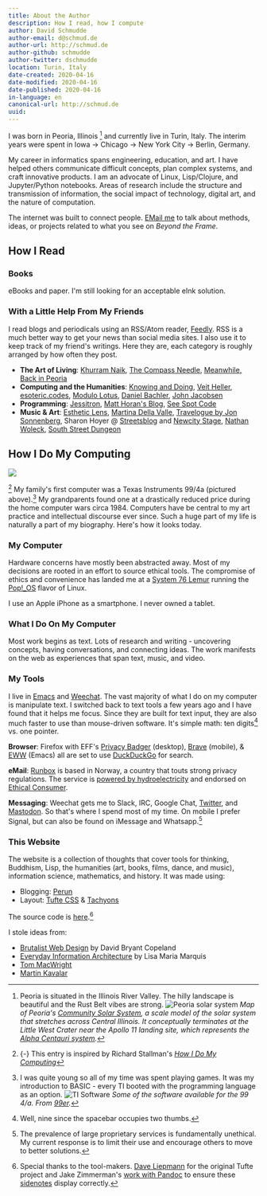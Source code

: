 ```yaml
---
title: About the Author
description: How I read, how I compute
author: David Schmudde
author-email: d@schmud.de
author-url: http://schmud.de
author-github: schmudde
author-twitter: dschmudde
location: Turin, Italy
date-created: 2020-04-16
date-modified: 2020-04-16
date-published: 2020-04-16
in-language: en
canonical-url: http://schmud.de
uuid:
---
```


I was born in Peoria, Illinois [^peoria] and currently live in Turin, Italy. The interim years were spent in Iowa &rarr; Chicago &rarr; New York City &rarr; Berlin, Germany.

[^peoria]: Peoria is situated in the Illinois River Valley. The hilly landscape is beautiful and the Rust Belt vibes are strong. ![Peoria solar system](/img/about/peoria.gif) *Map of Peoria's [Community Solar System](http://www.peoriariverfrontmuseum.org/dome-planetarium/community-solar-system), a scale model of the solar system that stretches across Central Illinois. It conceptually terminates at the Little West Crater near the Apollo 11 landing site, which represents the [Alpha Centauri system](https://www.nasa.gov/image-feature/goddard/2016/hubbles-best-image-of-alpha-centauri-a-and-b/).*

My career in informatics spans engineering, education, and art. I have helped others communicate difficult concepts, plan complex systems, and craft innovative products. I am an advocate of Linux, Lisp/Clojure, and Jupyter/Python notebooks. Areas of research include the structure and transmission of information, the social impact of technology, digital art, and the nature of computation.

<i class="fa fa-envelope-o"></i> The internet was built to connect people. [EMail me](mailto:&#100;&#064;&#115;&#099;&#104;&#109;&#117;&#100;&#046;&#100;&#101;) to talk about methods, ideas, or projects related to what you see on *Beyond the Frame*.

## How I Read

### Books

eBooks and paper. I'm still looking for an acceptable eInk solution.

### With a Little Help From My Friends

I read blogs and periodicals using an RSS/Atom reader, [Feedly](https://feedly.com/). RSS is a much better way to get your news than social media sites. I also use it to keep track of my friend's writings. Here they are, each category is roughly arranged by how often they post.

- **The Art of Living**: [Khurram Naik](https://naik.co), [The Compass Needle](https://compassneedleblog.wordpress.com), [Meanwhile, Back in Peoria](https://www.meanwhilebackinpeoria.com/)
- **Computing and the Humanities**: [Knowing and Doing](http://www.cs.uni.edu/~wallingf/blog/index.html), [Veit Heller](http://blog.veitheller.de/), [esoteric.codes](https://esoteric.codes), [Modulo Lotus](http://www.modulolotus.net), [Daniel Bachler](http://danielbachler.de/), [John Jacobsen](http://zerolib.com)
- **Programming**: [Jessitron](https://blog.jessitron.com), [Matt Horan's Blog](https://blog.matthoran.com), [See Spot Code](http://seespotcode.net/)
- **Music &amp; Art**: [Esthetic Lens](http://www.estheticlens.com), [Martina Della Valle](http://martinadellavalle.blogspot.com/), [Travelogue by Jon Sonnenberg](http://artoftravelogue.blogspot.com/), Sharon Hoyer @ [Streetsblog](https://chi.streetsblog.org/author/sharonhoyer/) and [Newcity Stage](https://www.newcitystage.com/), [Nathan Woleck](https://www.nathanwolek.com), [South Street Dungeon](https://southstreetdungeon.wordpress.com)

## How I Do My Computing

![](/img/about/ti-angle.png)

[^how-i-compute] My family's first computer was a Texas Instruments 99/4a (pictured above).[^ti] My grandparents found one at a drastically reduced price during the home computer wars circa 1984. Computers have be central to my art practice and intellectual discourse ever since. Such a huge part of my life is naturally a part of my biography. Here's how it looks today.

[^how-i-compute]: {-} This entry is inspired by Richard Stallman's *[How I Do My Computing](https://stallman.org/stallman-computing.html)*
[^ti]: I was quite young so all of my time was spent playing games. It was my introduction to BASIC - every TI booted with the programming language as an option. ![TI Software](/img/about/ti.gif) *Some of the software available for the 99 4/a. From [99er](http://99er.net/).*

### My Computer

Hardware concerns have mostly been abstracted away. Most of my decisions are rooted in an effort to source ethical tools. The compromise of ethics and convenience has landed me at a [System 76 Lemur](https://system76.com/laptops/lemur) running the [Pop!_OS](https://system76.com/pop) flavor of Linux.

I use an Apple iPhone as a smartphone. I never owned a tablet.

### What I Do On My Computer

Most work begins as text. Lots of research and writing - uncovering concepts, having conversations, and connecting ideas. The work manifests on the web as experiences that span text, music, and video.

### My Tools

I live in [Emacs](https://www.gnu.org/software/emacs/) and [Weechat](https://weechat.org/). The vast majority of what I do on my computer is manipulate text. I switched back to text tools a few years ago and I have found that it helps me focus. Since they are built for text input, they are also much faster to use than mouse-driven software. It's simple math: ten digits[^mouse] vs. one pointer.

[^mouse]: Well, nine since the spacebar occupies two thumbs.

**Browser**: Firefox with EFF's [Privacy Badger](https://privacybadger.org/) (desktop), [Brave](https://brave.com/) (mobile), &amp; [EWW](https://www.gnu.org/software/emacs/manual/html_node/eww/index.html) (Emacs) all are set to use [DuckDuckGo](https://duckduckgo.com/) for search.

**eMail**: [Runbox](https://runbox.com) is based in Norway, a country that touts strong privacy regulations. The service is [powered by hydroelectricity](https://runbox.com/why-runbox/sustainable-services/runbox-is-double-carbon-negative/) and endorsed on [Ethical Consumer](https://www.ethicalconsumer.org/).

**Messaging**: Weechat gets me to Slack, IRC, Google Chat, [Twitter](https://twitter.com/dschmudde), and [Mastodon](https://mastodon.social/@schmudde). So that's where I spend most of my time. On mobile I prefer Signal, but can also be found on iMessage and Whatsapp.[^social]

[^social]: The prevalence of large proprietary services is fundamentally unethical. My current response is to limit their use and encourage others to move to better solutions.

### This Website

The website is a collection of thoughts that cover tools for thinking, Buddhism, Lisp, the humanities (art, books, films, dance, and music), information science, mathematics, and history. It was made using:

- Blogging: [Perun](https://perun.io/)
- Layout: [Tufte CSS](https://edwardtufte.github.io/tufte-css/) &amp; [Tachyons](http://tachyons.io/)

<i class="fa fa-code-fork"></i> The source code is [here](https://github.com/schmudde/blog).[^tufte]

[^tufte]: Special thanks to the tool-makers. [Dave Liepmann](https://www.daveliepmann.com/) for the original Tufte project and Jake Zimmerman's [work with Pandoc](https://jez.io/tufte-pandoc-css/) to ensure these [sidenotes](https://github.com/jez/pandoc-sidenote) display correctly.

I stole ideas from:

- [Brutalist Web Design](https://brutalist-web.design/) by David Bryant Copeland
- [Everyday Information Architecture](https://abookapart.com/products/everyday-information-architecture) by Lisa Maria Marquis
- [Tom MacWright](https://macwright.org/)
- [Martin Kavalar](https://nextjournal.com/mk/)
